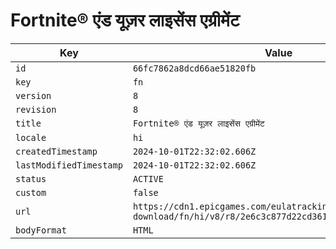 # Fortnite® एंड यूज़र लाइसेंस एग्रीमेंट

| Key | Value |
| --- | ----- |
| `id` | `66fc7862a8dcd66ae51820fb` |
| `key` | `fn` |
| `version` | `8` |
| `revision` | `8` |
| `title` | `Fortnite® एंड यूज़र लाइसेंस एग्रीमेंट` |
| `locale` | `hi` |
| `createdTimestamp` | `2024-10-01T22:32:02.606Z` |
| `lastModifiedTimestamp` | `2024-10-01T22:32:02.606Z` |
| `status` | `ACTIVE` |
| `custom` | `false` |
| `url` | `https://cdn1.epicgames.com/eulatracking-download/fn/hi/v8/r8/2e6c3c877d22cd3617c1cc31a28c6e8d.pdf` |
| `bodyFormat` | `HTML` |
